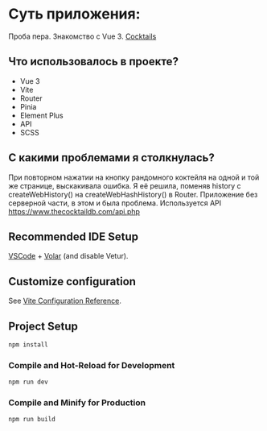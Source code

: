 # Суть приложения:
Проба пера. Знакомство с Vue 3.
[Cocktails](https://cocktails-theta-nine.vercel.app/)

## Что использовалось в проекте?
  - Vue 3
  - Vite
  - Router
  - Pinia
  - Element Plus
  - API
  - SCSS

## С какими проблемами я столкнулась?
При повторном нажатии на кнопку рандомного коктейля на одной и той же странице, выскакивала ошибка. 
Я её решила, поменяв history с createWebHistory() на createWebHashHistory() в Router. Приложение без серверной части, в этом и была проблема. Используется API https://www.thecocktaildb.com/api.php

## Recommended IDE Setup

[VSCode](https://code.visualstudio.com/) + [Volar](https://marketplace.visualstudio.com/items?itemName=Vue.volar) (and disable Vetur).

## Customize configuration

See [Vite Configuration Reference](https://vitejs.dev/config/).

## Project Setup

```sh
npm install
```

### Compile and Hot-Reload for Development

```sh
npm run dev
```

### Compile and Minify for Production

```sh
npm run build
```
